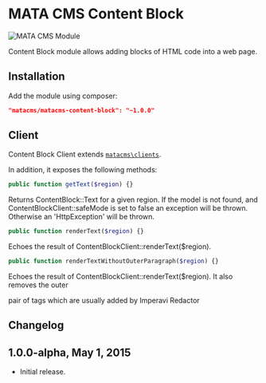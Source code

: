MATA CMS Content Block
==========================================

![MATA CMS Module](https://s3-eu-west-1.amazonaws.com/qi-interactive/assets/mata-cms/gear-mata-logo%402x.png?X-Amz-Date=20150501T104949Z&X-Amz-Expires=300&X-Amz-Algorithm=AWS4-HMAC-SHA256&X-Amz-Signature=391e66dd013015a340c359952865c17f403be588c0092bfc05f2b329874c767b&X-Amz-Credential=ASIAIYUC55RNOWMVXRHQ/20150501/eu-west-1/s3/aws4_request&X-Amz-SignedHeaders=Host&x-amz-security-token=AQoDYXdzEHQakAJeVPWGZDIMtDo9B3r4e3dITlOfLgX5Pd5mYADeErt/vK9MtnvBJA5VbEoF01DKk48jn3qNJARt%2BpJvHerZ5D87F3pyPf7KK5zzOo93zVt3I6CRaSBTiYNeRjv39V8O8r0ULwsF426hUy20IE90sqFXZB54z7mUn33JnZ6Mid4HpCLdJdR0hRmqLbRpSQUj1eFSdHqF2HEJ22luvCeB9fCiL%2BchZqwR1OsEsIx8lUHaf7UAHlftXNaRkOVhv08xHLvoBRTB%2B%2BZBArLVM6lcAi4PlSykwb0ba41bgawSAE27Fodd6HysCYY/ogpeRhb4U3/YD7j8MzMcPvaqUIInd22ahvzDoYl8MmnYeCZ%2BgPPXECCRtI2qBQ%3D%3D)


Content Block module allows adding blocks of HTML code into a web page. 


Installation
------------

Add the module using composer: 

```json
"matacms/matacms-content-block": "~1.0.0"
```


Client
------

Content Block Client extends [`matacms\clients`](https://github.com/qi-interactive/matacms-base/blob/development/clients/SimpleClient.php). 

In addition, it exposes the following methods: 

```php
public function getText($region) {}
```
Returns ContentBlock::Text for a given region. If the model is not found, and ContentBlockClient::safeMode is set to false an exception will be thrown. Otherwise an 'HttpException' will be thrown.


```php
public function renderText($region) {}
```
Echoes the result of ContentBlockClient::renderText($region).


```php
public function renderTextWithoutOuterParagraph($region) {}
```
Echoes the result of ContentBlockClient::renderText($region). It also removes the outer <p></p> pair of tags which are usually added by Imperavi Redactor


Changelog
---------

## 1.0.0-alpha, May 1, 2015

- Initial release.
